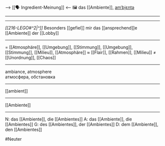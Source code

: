 --> [[🗣️ Ingredient-Meinung]] <--
🖼️ das [[Ambiente]], [amˈbi̯ɛntə](https://youglish.com/pronounce/Ambiente/german)  

----
---

*[[216-LEGO#^2|^]]* Besonders [[gefiel]] mir das [[ansprechend]]e [[Ambiente]] der [[Lobby]]


---
= [[Atmosphäre]], [[Umgebung]], [[Stimmung]], [[Umgebung]], [[Stimmung]], [[Milieu]], [[Atmosphäre]]
≈ [[Flair]], [[Rahmen]], [[Milieu]]
≠ [[Unordnung]], [[Chaos]]

---
ambiance, atmosphere  
атмосфера, обстановка

---
[[ambient]]

---
[[Ambiente]]


---
N: das [[Ambiente]], die [[Ambientes]]
A: das [[Ambiente]], die [[Ambientes]]
G: des [[Ambientes]], der [[Ambientes]]
D: dem [[Ambiente]], den [[Ambientes]]

#Neuter 